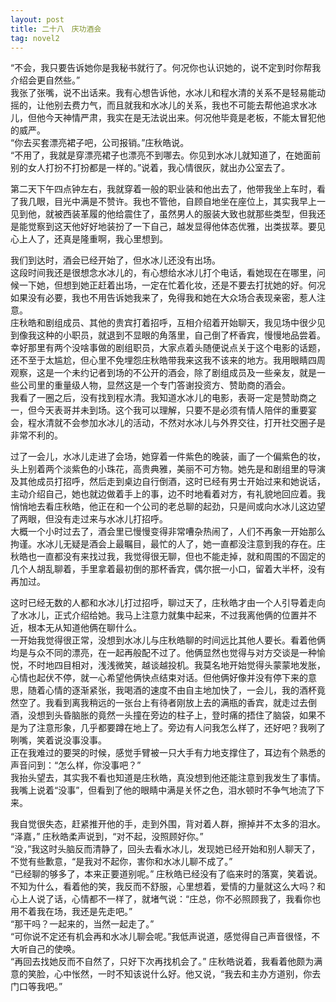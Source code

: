 ```yaml
---
layout: post
title: 二十八　庆功酒会
tag: novel2
---
```


“不会，我只要告诉她你是我秘书就行了。何况你也认识她的，说不定到时你帮我介绍会更自然些。”<br />
我张了张嘴，说不出话来。我有心想告诉他，水冰儿和程水清的关系不是轻易能动摇的，让他别去费力气，而且就我和水冰儿的关系，我也不可能去帮他追求水冰儿，但他今天神情严肃，我实在是无法说出来。何况他毕竟是老板，不能太冒犯他的威严。<br />
“你去买套漂亮裙子吧，公司报销。”庄秋皓说。<br />
“不用了，我就是穿漂亮裙子也漂亮不到哪去。你见到水冰儿就知道了，在她面前别的女人打扮不打扮都是一样的。”说着，我心情很灰，就出办公室去了。

第二天下午四点钟左右，我就穿着一般的职业装和他出去了，他带我坐上车时，看了我几眼，目光中满是不赞许。我也不管他，自顾自地坐在座位上，其实我早上一见到他，就被西装革履的他给震住了，虽然男人的服装大致也就那些类型，但我还是能觉察到这天他好好地装扮了一下自己，越发显得他体态优雅，出类拔萃。要见心上人了，还真是隆重啊，我心里想到。

我们到达时，酒会已经开始了，但水冰儿还没有出场。<br />
这段时间我还是很想念水冰儿的，有心想给水冰儿打个电话，看她现在在哪里，问候一下她，但想到她正赶着出场，一定在忙着化妆，还是不要去打扰她的好。何况如果没有必要，我也不用告诉她我来了，免得我和她在大众场合表现亲密，惹人注意。<br />
庄秋皓和剧组成员、其他的贵宾打着招呼，互相介绍着开始聊天，我见场中很少见到像我这种的小职员，就退到不显眼的角落里，自己倒了杯香宾，慢慢地品尝着。幸好那里有两个没啥事做的剧组职员，大家点着头随便说点关于这个电影的话题，还不至于太尴尬，但心里不免埋怨庄秋皓带我来这我不该来的地方。我用眼睛四周观察，这是一个未约记者到场的不公开的酒会，除了剧组成员及一些亲友，就是一些公司里的重量级人物，显然这是一个专门答谢投资方、赞助商的酒会。<br />
我看了一圈之后，没有找到程水清。我知道水冰儿的电影，表哥一定是赞助商之一，但今天表哥并未到场。这个我可以理解，只要不是必须有情人陪伴的重要宴会，程水清就不会参加水冰儿的活动，不然对水冰儿与外界交往，打开社交圈子是非常不利的。

过了一会儿，水冰儿走进了会场，她穿着一件紫色的晚装，画了一个偏紫色的妆，头上别着两个淡紫色的小珠花，高贵典雅，美丽不可方物。她先是和剧组里的导演及其他成员打招呼，然后走到桌边自行倒酒，这时已经有男士开始过来和她说话，主动介绍自己，她也就边做着手上的事，边不时地看着对方，有礼貌地回应着。我悄悄地去看庄秋皓，他正在和一个公司的老总聊的起劲，只是间或向水冰儿这边望了两眼，但没有走过来与水冰儿打招呼。<br />
大概一个小时过去了，酒会里已慢慢变得非常嘈杂热闹了，人们不再象一开始那么拘谨。水冰儿无疑是酒会上最瞩目，最忙的人了，她一直都没注意到我的存在。庄秋皓也一直都没有来找过我，我觉得很无聊，但也不能走掉，就和周围的不固定的几个人胡乱聊着，手里拿着最初倒的那杯香宾，偶尔抿一小口，留着大半杯，没有再加过。

这时已经无数的人都和水冰儿打过招呼，聊过天了，庄秋皓才由一个人引导着走向了水冰儿，正式介绍给她。我马上注意力就集中起来，不过我离他俩的位置并不近，根本无从知道他俩在聊什么。<br />
一开始我觉得很正常，没想到水冰儿与庄秋皓聊的时间远比其他人要长。看着他俩均是与众不同的漂亮，在一起再般配不过了。他俩显然也觉得与对方交谈是一种愉悦，不时地四目相对，浅浅微笑，越谈越投机。我莫名地开始觉得头蒙蒙地发胀，心情也起伏不停，就一心希望他俩快点结束对话。但他俩好像并没有停下来的意思，随着心情的逐渐紧张，我喝酒的速度不由自主地加快了，一会儿，我的酒杯竟然空了。我看到离我稍远的一张台上有待者刚放上去的满瓶的香宾，就走过去倒酒，没想到头昏脑胀的竟然一头撞在旁边的柱子上，登时痛的捂住了脑袋，如果不是为了注意形象，几乎都要蹲在地上了。旁边有人问我怎么样了，还好吧？我咧了咧嘴，笑着说没事没事。<br />
正在我难过的要哭的时候，感觉手臂被一只大手有力地支撑住了，耳边有个熟悉的声音问到：“怎么样，你没事吧？”<br />
我抬头望去，其实我不看也知道是庄秋皓，真没想到他还能注意到我发生了事情。我嘴上说着“没事”，但看到了他的眼睛中满是关怀之色，泪水顿时不争气地流了下来。

我自觉很失态，赶紧推开他的手，走到外围，背对着人群，擦掉并不太多的泪水。<br />
“泽嘉，” 庄秋皓柔声说到，“对不起，没照顾好你。”<br />
“没，”我这时头脑反而清静了，回头去看水冰儿，发现她已经开始和别人聊天了，不觉有些歉意，“是我对不起你，害你和水冰儿聊不成了。”<br />
“已经聊的够多了，本来正要道别呢。” 庄秋皓已经没有了临来时的落寞，笑着说。<br />
不知为什么，看着他的笑，我反而不舒服，心里想着，爱情的力量就这么大吗？和心上人说了话，心情都不一样了，就堵气说：“庄总，你不必照顾我了，我看你也用不着我在场，我还是先走吧。”<br />
“那干吗？一起来的，当然一起走了。”<br />
“可你说不定还有机会再和水冰儿聊会呢。”我低声说道，感觉得自己声音很怪，不大听自己的使唤。<br />
“再回去找她反而不自然了，只好下次再找机会了。” 庄秋皓说着，我看着他颇为满意的笑脸，心中怅然，一时不知该说什么好。他又说，“我去和主办方道别，你去门口等我吧。”
